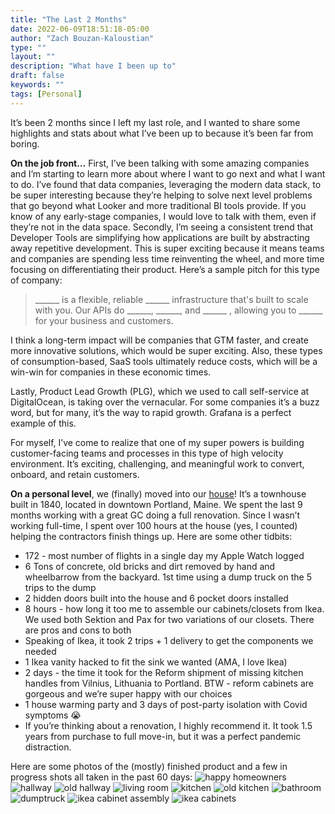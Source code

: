 ```yaml
---
title: "The Last 2 Months"
date: 2022-06-09T18:51:18-05:00
author: "Zach Bouzan-Kaloustian"
type: ""
layout: ""
description: "What have I been up to"
draft: false
keywords: ""
tags: [Personal]
---
```


It’s been 2 months since I left my last role, and I wanted to share some highlights and stats about what I’ve been up to because it’s been far from boring.

**On the job front…** First, I’ve been talking with some amazing companies and I’m starting to learn more about where I want to go next and what I want to do. I’ve found that data companies, leveraging the modern data stack, to be super interesting because they’re helping to solve next level problems that go beyond what Looker and more traditional BI tools provide. If you know of any early-stage companies, I would love to talk with them, even if they’re not in the data space.
Secondly, I’m seeing a consistent trend that Developer Tools are simplifying how applications are built by abstracting away repetitive development. This is super exciting because it means teams and companies are spending less time reinventing the wheel, and more time focusing on differentiating their product. Here’s a sample pitch for this type of company:

>______ is a flexible, reliable ______ infrastructure that's built to scale with you. Our APIs do ______, ______, and ______ , allowing you to ______ for your business and customers.

I think a long-term impact will be companies that GTM faster, and create more innovative solutions, which would be super exciting. Also, these types of consumption-based, SaaS tools ultimately reduce costs, which will be a win-win for companies in these economic times.

Lastly, Product Lead Growth (PLG), which we used to call self-service at DigitalOcean, is taking over the vernacular. For some companies it’s a buzz word, but for many, it’s the way to rapid growth. Grafana is a perfect example of this.

For myself, I’ve come to realize that one of my super powers is building customer-facing teams and processes in this type of high velocity environment. It’s exciting, challenging, and meaningful work to convert, onboard, and retain customers.

**On a personal level**, we (finally) moved into our [house](https://instagram.com/ourmainetownhouse)! It’s a townhouse built in 1840, located in downtown Portland, Maine. We spent the last 9 months working with a great GC doing a full renovation. Since I wasn’t working full-time, I spent over 100 hours at the house (yes, I counted) helping the contractors finish things up. Here are some other tidbits:
- 172 - most number of flights in a single day my Apple Watch logged
- 6 Tons of concrete, old bricks and dirt removed by hand and wheelbarrow from the backyard. 1st time using a dump truck on the 5 trips to the dump
- 2 hidden doors built into the house and 6 pocket doors installed
- 8 hours - how long it too me to assemble our cabinets/closets from Ikea. We used both Sektion and Pax for two variations of our closets. There are pros and cons to both
- Speaking of Ikea, it took 2 trips + 1 delivery to get the components we needed
- 1 Ikea vanity hacked to fit the sink we wanted (AMA, I love Ikea)
- 2 days - the time it took for the Reform shipment of missing kitchen handles from Vilnius, Lithuania to Portland. BTW - reform cabinets are gorgeous and we’re super happy with our choices
- 1 house warming party and 3 days of post-party isolation with Covid symptoms 😭
- If you’re thinking about a renovation, I highly recommend it. It took 1.5 years from purchase to full move-in, but it was a perfect pandemic distraction.

Here are some photos of the (mostly) finished product and a few in progress shots all taken in the past 60 days:
![happy homeowners](https://media-exp1.licdn.com/dms/image/D5612AQGq2UZvAeorDg/article-inline_image-shrink_1000_1488/0/1654785905106?e=1660780800&v=beta&t=ApIrwvELC4_7swFiXUeWEV0_CMutUTvK6LtmiggGOFA) 
![hallway](https://media-exp1.licdn.com/dms/image/D5612AQGoSkh3U6xXvw/article-inline_image-shrink_1000_1488/0/1654785931607?e=1660780800&v=beta&t=PiMEtaQdWopUN99OKznswqkpq_qRZpTPh0gTbtFi-10)
![old hallway](https://media-exp1.licdn.com/dms/image/D5612AQEX1bl6V2_vkQ/article-inline_image-shrink_1500_2232/0/1654786748355?e=1660780800&v=beta&t=3C9rZOfmSlta5mKy_Rzt_hnGxcK7GK9MLcDb0CwLjzE)
![living room](https://media-exp1.licdn.com/dms/image/D5612AQGoPWZrRn9vNA/article-inline_image-shrink_1000_1488/0/1654785950504?e=1660780800&v=beta&t=nGW7Rzl_gQh6m71srHuhR565EeKRhAwjm7ol3EtFG1s)
![kitchen](https://media-exp1.licdn.com/dms/image/D5612AQEsKDYYnV-Q9A/article-inline_image-shrink_1000_1488/0/1654785970962?e=1660780800&v=beta&t=eCJn19dADwloRNau_q2Alf4mcOhWSjvU7ARqAYjPKIY)
![old kitchen](![image](https://user-images.githubusercontent.com/762647/174334347-4bc817ab-c5b9-4ea7-8532-b3785726862a.png)
)
![bathroom](https://media-exp1.licdn.com/dms/image/D5612AQEH0TcWMEcVDg/article-inline_image-shrink_1000_1488/0/1654785832976?e=1660780800&v=beta&t=-dDB46zC2jAGt7XV2EXXV7xnOFlfwvzQtzzDeosxBns)
![dumptruck](https://media-exp1.licdn.com/dms/image/D5612AQExv2BgNyDwpg/article-inline_image-shrink_1000_1488/0/1654786856837?e=1660780800&v=beta&t=62gNXDSjgv8LYnrHbYnr6gGIHO1iG5nHjGfCYUJYHcw)
![ikea cabinet assembly](https://media-exp1.licdn.com/dms/image/D5612AQEXNpH3RLWalA/article-inline_image-shrink_1500_2232/0/1654787079166?e=1660780800&v=beta&t=pEzYjy4hE5aC7-fuOEHZfkb3eVpdywUUSVFnuEYUgI0)
![ikea cabinets](https://media-exp1.licdn.com/dms/image/D5612AQG6eg8v3yV6sw/article-inline_image-shrink_1000_1488/0/1654787102337?e=1660780800&v=beta&t=JDEsmeDp0a_oc3i0dyUCkv9uMOqAM1EAPG6zCJ6REGo)

